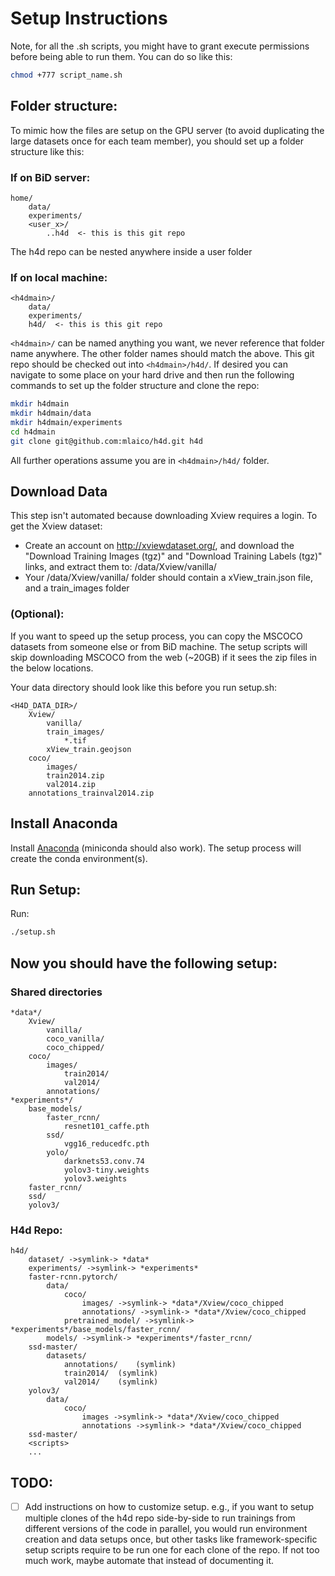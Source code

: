 # Setup Instructions

Note, for all the .sh scripts, you might have to grant execute permissions before being able to run them. You can do so like this: 

```bash
chmod +777 script_name.sh
```

## Folder structure:
To mimic how the files are setup on the GPU server (to avoid duplicating the large datasets once for each team member), you should set up a folder structure like this:

### If on BiD server:

```
home/
    data/
    experiments/
    <user_x>/
    	..h4d  <- this is this git repo
```
The h4d repo can be nested anywhere inside a user folder

### If on local machine:
```
<h4dmain>/
    data/
    experiments/
    h4d/  <- this is this git repo
```
`<h4dmain>/` can be named anything you want, we never reference that folder name anywhere. The other folder names should match the above. 
This git repo should be checked out into `<h4dmain>/h4d/`. If desired you can navigate to some place on your hard drive and then run the following commands to set up the folder structure and clone the repo: 

```bash
mkdir h4dmain
mkdir h4dmain/data
mkdir h4dmain/experiments
cd h4dmain
git clone git@github.com:mlaico/h4d.git h4d
```

All further operations assume you are in `<h4dmain>/h4d/` folder.

## Download Data
This step isn't automated because downloading Xview requires a login. To get the Xview dataset:

- Create an account on http://xviewdataset.org/, and download the "Download Training Images (tgz)" and "Download Training Labels (tgz)" links, and extract them to: <h4dmain>/data/Xview/vanilla/
- Your <h4dmain>/data/Xview/vanilla/ folder should contain a xView_train.json file, and a train_images folder


### (Optional):
If you want to speed up the setup process, you can copy the MSCOCO datasets from someone else or from BiD machine. The setup scripts will skip downloading MSCOCO from the web (~20GB) if it sees the zip files in the below locations.

Your data directory should look like this before you run setup.sh:

```
<H4D_DATA_DIR>/
    Xview/
        vanilla/
	    train_images/
	        *.tif
	    xView_train.geojson
    coco/
        images/
	    train2014.zip
	    val2014.zip
	annotations_trainval2014.zip
```

## Install Anaconda

Install [Anaconda](https://www.anaconda.com/distribution/) (miniconda should also work). The setup process will create the conda environment(s). 


## Run Setup:

Run: 

```bash
./setup.sh
```

## Now you should have the following setup:

### Shared directories

```
*data*/
	Xview/
		vanilla/
		coco_vanilla/
		coco_chipped/
	coco/
		images/
			train2014/
			val2014/
		annotations/
*experiments*/
	base_models/
		faster_rcnn/
			resnet101_caffe.pth
		ssd/
			vgg16_reducedfc.pth
		yolo/
			darknets53.conv.74
			yolov3-tiny.weights
			yolov3.weights
	faster_rcnn/
	ssd/
	yolov3/
```

### H4d Repo:

```
h4d/
	dataset/ ->symlink-> *data*
	experiments/ ->symlink-> *experiments*
	faster-rcnn.pytorch/
		data/
			coco/
				images/ ->symlink-> *data*/Xview/coco_chipped
				annotations/ ->symlink-> *data*/Xview/coco_chipped
			pretrained_model/ ->symlink-> *experiments*/base_models/faster_rcnn/
		models/ ->symlink-> *experiments*/faster_rcnn/
	ssd-master/
		datasets/
			annotations/ 	(symlink)
			train2014/ 	(symlink)
			val2014/ 	(symlink)
	yolov3/
		data/
			coco/
				images ->symlink-> *data*/Xview/coco_chipped
				annotations ->symlink-> *data*/Xview/coco_chipped
	ssd-master/
	<scripts>
	...
```

## TODO:

- [ ] Add instructions on how to customize setup. e.g., if you want to setup multiple clones of the h4d repo side-by-side to run trainings from different versions of the code in parallel, you would run environment creation and data setups once, but other tasks like framework-specific setup scripts require to be run one for each clone of the repo. If not too much work, maybe automate that instead of documenting it.

